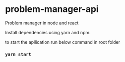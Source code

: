 # problem-manager-api
Problem manager in node and react

Install dependencies using yarn and npm.

to start the apllication run below command in root folder

###  `yarn start`
